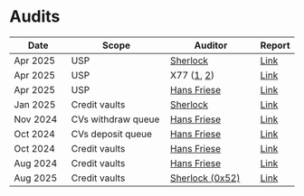 # Audits

<table><thead><tr><th width="130">Date</th><th width="250">Scope</th><th width="221">Auditor</th><th>Report</th></tr></thead><tbody><tr><td>Apr 2025</td><td>USP</td><td><a href="https://www.sherlock.xyz/">Sherlock</a></td><td><a href="https://drive.google.com/file/d/1P8QsDc118cJmp5cCOneefM5NN7xhx5Io/view?usp=sharing">Link</a></td></tr><tr><td>Apr 2025</td><td>USP</td><td>X77 (<a href="https://x.com/s4muraii77">1</a>, <a href="https://x.com/0x3b33">2</a>)</td><td><a href="https://drive.google.com/file/d/15UH3nytMdm_BYSX2XHd77-uZlTXsOLV1/view?usp=sharing">Link</a></td></tr><tr><td>Apr 2025</td><td>USP</td><td><a href="https://code4rena.com/@hansfriese">Hans Friese</a></td><td><a href="https://drive.google.com/file/d/1dBlNpGjnhcryl0s-muvuQGORVz-TzBCM/view?usp=sharing">Link</a></td></tr><tr><td>Jan 2025</td><td>Credit vaults</td><td><a href="https://www.sherlock.xyz/">Sherlock</a></td><td><a href="https://drive.google.com/file/d/1ONqxBgT1GvdYoA-QBAQ7OGlBDicQ4xcI/view?usp=sharing">Link</a></td></tr><tr><td>Nov 2024</td><td>CVs withdraw queue</td><td><a href="https://code4rena.com/@hansfriese">Hans Friese</a></td><td><a href="https://drive.google.com/file/d/1bu-K45CsMWeIST676uEyIgTSAOImDtXe/view?usp=sharing">Link</a></td></tr><tr><td>Oct 2024</td><td>CVs deposit queue</td><td><a href="https://code4rena.com/@hansfriese">Hans Friese</a></td><td><a href="https://drive.google.com/file/d/1aIGWfo1-WXTgE3DfLfZYyJ6NNs8-esNT/view?usp=sharing">Link</a></td></tr><tr><td>Oct 2024</td><td>Credit vaults</td><td><a href="https://code4rena.com/@hansfriese">Hans Friese</a></td><td><a href="https://drive.google.com/file/d/1rTfKCkQbhVEk6qgYsluuHD2acXRxA4e1/view?usp=sharing">Link</a></td></tr><tr><td>Aug 2024</td><td>Credit vaults</td><td><a href="https://code4rena.com/@hansfriese">Hans Friese</a></td><td><a href="https://drive.google.com/file/d/1nr5kvwheKoYBDWe4M5DotKcapHWoqFSh/view?usp=sharing">Link</a></td></tr><tr><td>Aug 2025</td><td>Credit vaults</td><td><a href="https://x.com/IAm0x52">Sherlock (0x52)</a></td><td><a href="https://drive.google.com/file/d/1n8RNsqN7hXcQHwtmksKHYhW8zXVfiDB5/view?usp=sharing">Link</a></td></tr></tbody></table>


